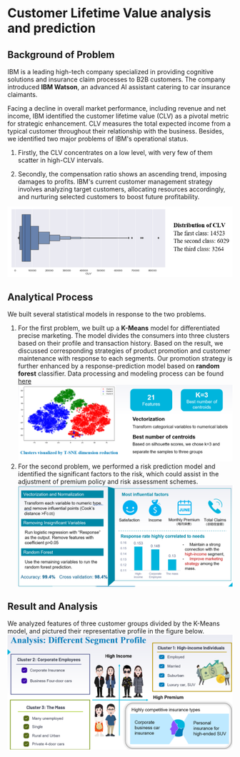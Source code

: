 # Customer Lifetime Value analysis and prediction

## Background of Problem

IBM is a leading high-tech company specialized in providing cognitive solutions and insurance claim processes to B2B customers. The company introduced **IBM Watson**, an advanced AI assistant catering to car insurance claimants.

Facing a decline in overall market performance, including revenue and net income, IBM identified the customer lifetime value (CLV) as a pivotal metric for strategic enhancement. CLV measures the total expected income from a typical customer throughout their relationship with the business. Besides, we identified two major problems of IBM's operational status. 

1. Firstly, the CLV concentrates on a low level, with very few of them scatter in high-CLV intervals. 

2. Secondly, the compensation ratio shows an ascending trend, imposing damages to profits.
IBM's current customer management strategy involves analyzing target customers, allocating resources accordingly, and nurturing selected customers to boost future profitability.

![](https://github.com/rsm-mec014/customer-lifetime-value-analysis-and-prediction/blob/11e666e38f58595fb64b898b1c61615ea992ab8a/figures/Screenshot%202024-02-04%20205323.png)

## Analytical Process

We built several statistical models in response to the two problems. 
1. For the first problem, we built up a **K-Means** model for differentiated precise marketing. The model divides the consumers into three clusters based on their profile and transaction history. Based on the result, we discussed corresponding strategies of product promotion and customer maintenance with response to each segments. Our promotion strategy is further enhanced by a response-prediction model based on **random forest** classifier. Data processing and modeling process can be found [here](https://github.com/rsm-mec014/customer-lifetime-value-analysis-and-prediction/blob/main/kmeans%20copy_all.ipynb)
![K-Means Model](https://github.com/rsm-mec014/customer-lifetime-value-analysis-and-prediction/blob/83355b7c49212788b48c9112a6c8ad32e4686883/figures/Screenshot%202024-02-04%20212410.png)
2. For the second problem, we performed a risk prediction model and identified the significant factors to the risk, which could assist in the adjustment of premium policy and risk assessment schemes.
![Risk Prediction Model](https://github.com/rsm-mec014/customer-lifetime-value-analysis-and-prediction/blob/83355b7c49212788b48c9112a6c8ad32e4686883/figures/Screenshot%202024-02-04%20205524.png)

## Result and Analysis
We analyzed features of three customer groups divided by the K-Means model, and pictured their representative profile in the figure below.
![Customer Profile](https://github.com/rsm-mec014/customer-lifetime-value-analysis-and-prediction/blob/83355b7c49212788b48c9112a6c8ad32e4686883/figures/Screenshot%202024-02-04%20205445.png)
